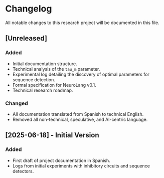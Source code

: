 # Changelog

All notable changes to this research project will be documented in this file.

## [Unreleased]

### Added
- Initial documentation structure.
- Technical analysis of the `tau_m` parameter.
- Experimental log detailing the discovery of optimal parameters for sequence detection.
- Formal specification for NeuroLang v0.1.
- Technical research roadmap.

### Changed
- All documentation translated from Spanish to technical English.
- Removed all non-technical, speculative, and AI-centric language.

## [2025-06-18] - Initial Version

### Added
- First draft of project documentation in Spanish.
- Logs from initial experiments with inhibitory circuits and sequence detectors.